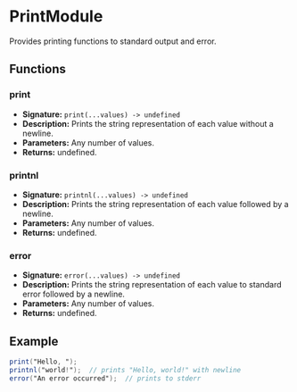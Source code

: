  # PrintModule

 Provides printing functions to standard output and error.

 ## Functions

 ### print

 - **Signature:** `print(...values) -> undefined`
 - **Description:** Prints the string representation of each value without a newline.
 - **Parameters:** Any number of values.
 - **Returns:** undefined.

 ### printnl

 - **Signature:** `printnl(...values) -> undefined`
 - **Description:** Prints the string representation of each value followed by a newline.
 - **Parameters:** Any number of values.
 - **Returns:** undefined.

 ### error

 - **Signature:** `error(...values) -> undefined`
 - **Description:** Prints the string representation of each value to standard error followed by a newline.
 - **Parameters:** Any number of values.
 - **Returns:** undefined.

 ## Example

 ```vs
 print("Hello, ");
 printnl("world!");  // prints "Hello, world!" with newline
 error("An error occurred");  // prints to stderr
 ```